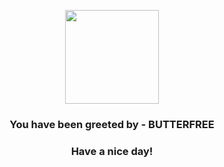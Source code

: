 <p align="center">
            <img src="https://raw.githubusercontent.com/PokeAPI/sprites/master/sprites/pokemon/12.png" width="150" height="150">
          </p>
          <h3 align="center">You have been greeted by - <b>BUTTERFREE</b></h3>
          <h3 align="center">Have a nice day!</h3>
